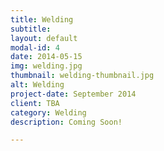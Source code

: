 ```yaml
---
title: Welding
subtitle:
layout: default
modal-id: 4
date: 2014-05-15
img: welding.jpg
thumbnail: welding-thumbnail.jpg
alt: Welding
project-date: September 2014
client: TBA
category: Welding
description: Coming Soon!

---
```

